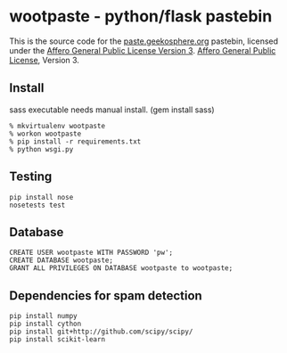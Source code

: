 # wootpaste - python/flask pastebin

This is the source code for the [paste.geekosphere.org](https://paste.geekosphere.org) pastebin, licensed under the [Affero General Public License Version 3](http://www.gnu.org/licenses/agpl-3.0.html). [Affero General Public License](http://www.gnu.org/licenses/agpl-3.0.html), Version 3.

## Install

sass executable needs manual install. (gem install sass)

```
% mkvirtualenv wootpaste
% workon wootpaste
% pip install -r requirements.txt
% python wsgi.py
```

## Testing

```
pip install nose
nosetests test
```

## Database

```
CREATE USER wootpaste WITH PASSWORD 'pw';
CREATE DATABASE wootpaste;
GRANT ALL PRIVILEGES ON DATABASE wootpaste to wootpaste;
```

## Dependencies for spam detection

```
pip install numpy
pip install cython
pip install git+http://github.com/scipy/scipy/
pip install scikit-learn
```

